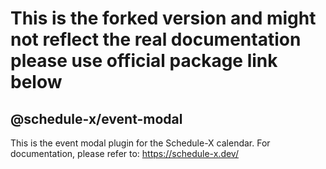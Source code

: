 # This is the forked version and might not reflect the real documentation please use official package link below

## @schedule-x/event-modal

This is the event modal plugin for the Schedule-X calendar. For documentation, please refer to: https://schedule-x.dev/
